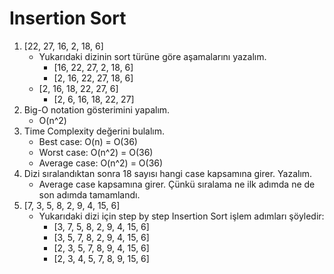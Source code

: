 # Insertion Sort
1. [22, 27, 16, 2, 18, 6]
	- Yukarıdaki dizinin sort türüne göre aşamalarını yazalım.
		- [16, 22, 27, 2, 18, 6]
  		- [2, 16, 22, 27, 18, 6]
   	- [2, 16, 18, 22, 27, 6]
      - [2, 6, 16, 18, 22, 27]
2. Big-O notation gösterimini yapalım.
	- O(n^2)
3. Time Complexity değerini bulalım.
	- Best case: O(n) = O(36)
	- Worst case: O(n^2) = O(36)
	- Average case: O(n^2) = O(36)
4. Dizi sıralandıktan sonra 18 sayısı hangi case kapsamına girer. Yazalım.
	- Average case kapsamına girer. Çünkü sıralama ne ilk adımda ne de son adımda tamamlandı.
5. [7, 3, 5, 8, 2, 9, 4, 15, 6]
	- Yukarıdaki dizi için step by step Insertion Sort işlem adımları şöyledir:
		- [3, 7, 5, 8, 2, 9, 4, 15, 6]
		- [3, 5, 7, 8, 2, 9, 4, 15, 6]
		- [2, 3, 5, 7, 8, 9, 4, 15, 6]
		- [2, 3, 4, 5, 7, 8, 9, 15, 6]
